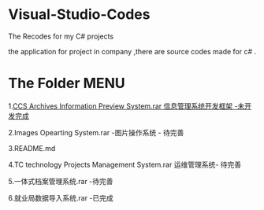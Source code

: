 # Visual-Studio-Codes
The Recodes for my C# projects

the application for project in company ,there are source codes made for c# .

# The Folder MENU
 1.<a href>CCS Archives Information Preview System.rar 信息管理系统开发框架 -未开发完成</a><p>
 2.Images Opearting System.rar -图片操作系统 - 待完善<p>
 3.README.md<p>
 4.TC technology Projects Management System.rar 运维管理系统- 待完善<p>
 5.一体式档案管理系统.rar  -待完善<p>
 6.就业局数据导入系统.rar  -已完成<p>
#
